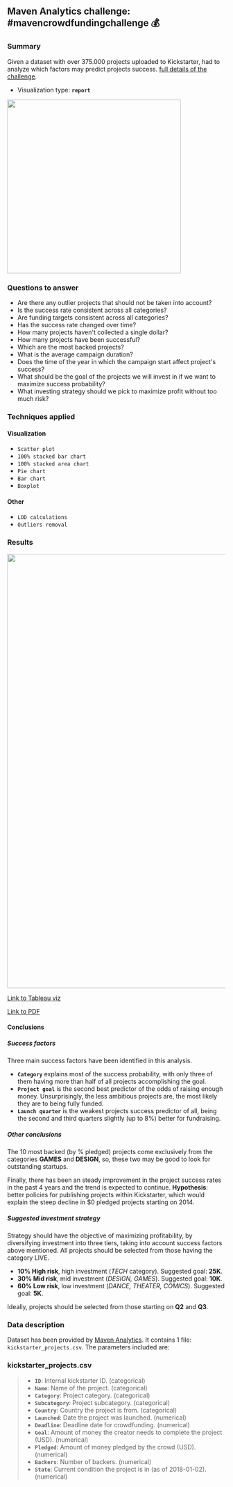 ## Maven Analytics challenge: #mavencrowdfundingchallenge 💰

### Summary
Given a dataset with over 375.000 projects uploaded to Kickstarter, had to analyze which factors may predict projects success. [full details of the challenge](https://www.mavenanalytics.io/blog/maven-crowdfunding-challenge?utm_source=linkedin&utm_campaign=mavencrowdfundingchallenge_li_maven).
- Visualization type: **`report`**

<div class="img-left"><img src="https://user-images.githubusercontent.com/52865532/129091636-c7faaeba-9112-43c3-8381-8fdce79c5659.jpg" width="400"></div>

### Questions to answer
- Are there any outlier projects that should not be taken into account?
- Is the success rate consistent across all categories?
- Are funding targets consistent across all categories?
- Has the success rate changed over time?
- How many projects haven't collected a single dollar?
- How many projects have been successful?
- Which are the most backed projects?
- What is the average campaign duration?
- Does the time of the year in which the campaign start affect project's success?
- What should be the goal of the projects we will invest in if we want to maximize success probability?
- What investing strategy should we pick to maximize profit without too much risk?

### Techniques applied

#### Visualization

- `Scatter plot`
- `100% stacked bar chart`
- `100% stacked area chart`
- `Pie chart`
- `Bar chart`
- `Boxplot`

#### Other
- `LOD calculations`
- `Outliers removal`

### Results

<div class="img-left"><img src="https://i.imgur.com/S3UuZWK.png" width="1000"></div>

[Link to Tableau viz](https://public.tableau.com/app/profile/gonzalo3304/viz/Kickstarter_16228395867440/Dashboard1)

[Link to PDF](https://drive.google.com/file/d/1day1huyMf7Z8D3zEOljj7dLH_E4g78Uk/view?usp=sharing)

#### Conclusions
##### Success factors

Three main success factors have been identified in this analysis.
- **`Category`** explains most of the success probability, with only three of them having more than half of all projects accomplishing the goal.
- **`Project goal`** is the second best predictor of the odds of raising enough money. Unsurprisingly, the less ambitious projects are, the most likely they are to being fully funded.
- **`Launch quarter`** is the weakest projects success predictor of all, being the second and third quarters slightly (up to 8%) better for fundraising.

##### Other conclusions
The 10 most backed (by % pledged) projects come exclusively from the categories **GAMES** and **DESIGN**, so, these two may be good to look for outstanding startups.

Finally, there has been an steady improvement in the project success rates in the past 4 years and the trend is expected to continue. **Hypothesis**: better policies for publishing projects within Kickstarter, which would explain the steep decline in $0 pledged projects starting on 2014.

##### Suggested investment strategy
Strategy should have the objective of maximizing profitability, by diversifying investment into three tiers, taking into account success factors above mentioned. All projects should be selected from those having the category LIVE.
- **10% High risk**, high investment (*TECH* category). Suggested goal: **25K**.
- **30% Mid risk**, mid investment (*DESIGN, GAMES*). Suggested goal: **10K**.
- **60% Low risk**, low investment (*DANCE, THEATER, COMICS*). Suggested goal: **5K**.

Ideally, projects should be selected from those starting on **Q2** and **Q3**.


### Data description

Dataset has been provided by [Maven Analytics](https://www.mavenanalytics.io/data-playground). It contains 1 file: `kickstarter_projects.csv`. The parameters included are:

### kickstarter_projects.csv
> - **`ID`**: Internal kickstarter ID. (categorical)
> - **`Name`**: Name of the project. (categorical)
> - **`Category`**: Project category. (categorical)
> - **`Subcategory`**: Project subcategory. (categorical)
> - **`Country`**: Country the project is from. (categorical)
> - **`Launched`**: Date the project was launched. (numerical)
> - **`Deadline`**: Deadline date for crowdfunding. (numerical)
> - **`Goal`**: Amount of money the creator needs to complete the project (USD). (numerical)
> - **`Pledged`**: Amount of money pledged by the crowd (USD). (numerical)
> - **`Backers`**: Number of backers. (numerical)
> - **`State`**: Current condition the project is in (as of 2018-01-02). (numerical)
